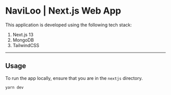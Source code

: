 # NaviLoo | Next.js Web App

This application is developed using the following tech stack:

1. Next.js 13
2. MongoDB
3. TailwindCSS

---

## Usage

To run the app locally, ensure that you are in the `nextjs` directory.

```zsh
yarn dev
```
